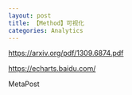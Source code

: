 ```yaml
---
layout: post
title: 【Method】可视化
categories: Analytics
---
```


https://arxiv.org/pdf/1309.6874.pdf

https://echarts.baidu.com/

MetaPost